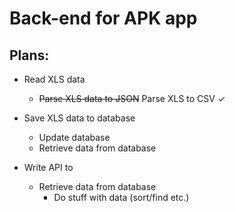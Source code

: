 # Back-end for APK app

## Plans:

* Read XLS data 
    * ~~Parse XLS data to JSON~~ Parse XLS to CSV ✓
* Save XLS data to database
    * Update database
    * Retrieve data from database

* Write API to
    * Retrieve data from database
        * Do stuff with data (sort/find etc.)